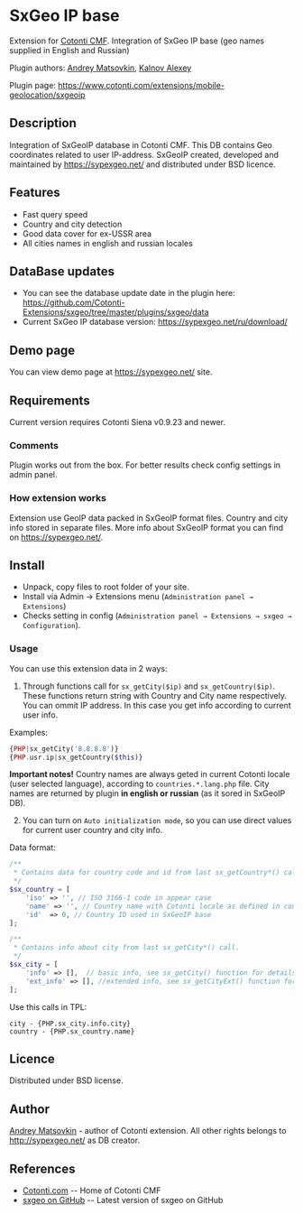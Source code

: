 SxGeo IP base
============

Extension for [Cotonti CMF](https://www.cotonti.com). Integration of SxGeo IP base (geo names supplied in English and Russian)

Plugin authors: [Andrey Matsovkin](https://www.cotonti.com/users/Macik), [Kalnov Alexey](https://www.cotonti.com/users/Alex300)

Plugin page: https://www.cotonti.com/extensions/mobile-geolocation/sxgeoip

Description
-----------

Integration of SxGeoIP database in Cotonti CMF. This DB contains Geo coordinates related to user IP-address.
SxGeoIP created, developed and maintained by https://sypexgeo.net/ and distributed under BSD licence.

Features
--------

* Fast query speed
* Country and city detection
* Good data cover for ex-USSR area
* All cities names in english and russian locales

DataBase updates
-------------

- You can see the database update date in the plugin here: https://github.com/Cotonti-Extensions/sxgeo/tree/master/plugins/sxgeo/data
- Current SxGeo IP database version: https://sypexgeo.net/ru/download/

Demo page
---------

You can view demo page at https://sypexgeo.net/ site.

Requirements
------------

Current version requires Cotonti Siena v0.9.23 and newer.



### Comments

Plugin works out from the box. For better results check config settings in admin panel.


### How extension works

Extension use GeoIP data packed in SxGeoIP format files. Country and city info stored in 
separate files.
More info about SxGeoIP format you can find on https://sypexgeo.net/.


Install
-------

* Unpack, copy files to root folder of your site.
* Install via Admin → Extensions menu (`Administration panel → Extensions`)
* Checks setting in config (`Administration panel → Extensions → sxgeo → Configuration`).

### Usage

You can use this extension data in 2 ways:

1. Through functions call for `sx_getCity($ip)` and `sx_getCountry($ip)`. These functions
return string with Country and City name respectively.
You can ommit IP address. In this case you get info according to current user info.

Examples:
```php
{PHP|sx_getCity('8.8.8.8')}
{PHP.usr.ip|sx_getCountry($this)}
```

__Important notes!__  Country names are always geted in current Cotonti locale (user selected language),
according to `countries.*.lang.php` file. City names are returned by plugin __in english or russian__ 
(as it sored in SxGeoIP DB).

2. You can turn on `Auto initialization mode`, so you can use direct values for current user country and city 
info.

Data format:

```php
/**
 * Contains data for country code and id from last sx_getCountry*() call.
 */
$sx_country = [
    'iso' => '', // ISO 3166-1 code in appear case
    'name' => '', // Country name with Cotonti locale as defined in countries.*.lang.php file
    'id'  => 0, // Country ID used in SxGeoIP base
];

/**
 * Contains info about city from last sx_getCity*() call.
 */
$sx_city = [
    'info' => [],  // basic info, see sx_getCity() function for details
    'ext_info' => [], //extended info, see sx_getCityExt() function for details
];
```

Use this calls in TPL:
```
city - {PHP.sx_city.info.city}
country - {PHP.sx_country.name}
```


Licence
-------

Distributed under BSD license.


Author
------

[Andrey Matsovkin](https://github.com/macik/) - author of Cotonti extension.
All other rights belongs to http://sypexgeo.net/ as DB creator.

References
----------

* [Cotonti.com](http://Cotonti.com/) -- Home of Cotonti CMF
* [sxgeo on GitHub](https://github.com/macik/cot-sxgeo) -- Latest version of sxgeo on GitHub
